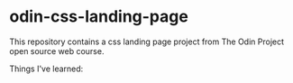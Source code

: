 # odin-css-landing-page

This repository contains a css landing page project from The Odin Project open source web course. 

Things I've learned:
